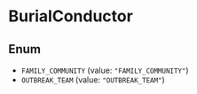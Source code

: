 # BurialConductor

## Enum

* `FAMILY_COMMUNITY` (value: `"FAMILY_COMMUNITY"`)
* `OUTBREAK_TEAM` (value: `"OUTBREAK_TEAM"`)
